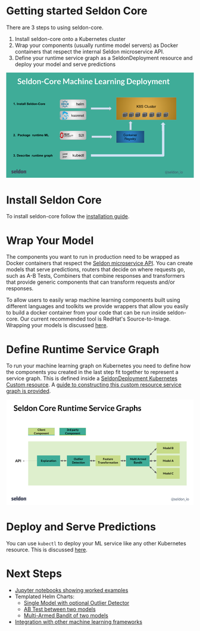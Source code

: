 
# Getting started Seldon Core

There are 3 steps to using seldon-core.

 1. Install seldon-core onto a Kubernetes cluster
 1. Wrap your components (usually runtime model servers) as Docker containers that respect the internal Seldon microservice API.
 1. Define your runtime service graph as a SeldonDeployment resource and deploy your model and serve predictions

![steps](./steps.png)

# Install Seldon Core

To install seldon-core follow the [installation guide](../install.md).

# Wrap Your Model

The components you want to run in production need to be wrapped as Docker containers that respect the [Seldon microservice API](../reference/internal-api.md). You can create models that serve predictions, routers that decide on where requests go, such as A-B Tests, Combiners that combine responses and transformers that provide generic components that can transform requests and/or responses.

To allow users to easily wrap machine learning components built using different languages and toolkits we provide wrappers that allow you easily to build a docker container from your code that can be run inside seldon-core. Our current recommended tool is RedHat's Source-to-Image. Wrapping your models is discussed [here](../wrappers/readme.md).

# Define Runtime Service Graph

To run your machine learning graph on Kubernetes you need to define how the components you created in the last step fit together to represent a service graph. This is defined inside a [SeldonDeployment Kubernetes Custom resource](../reference/seldon-deployment.md). A [guide to constructing this custom resource service graph is provided](../inference-graph.md).

![graph](./graph.png)

# Deploy and Serve Predictions

You can use ```kubectl``` to deploy your ML service like any other Kubernetes resource. This is discussed [here](../deploying.md).

# Next Steps

 * [Jupyter notebooks showing worked examples](../../readme.md#quick-start)
 * Templated Helm Charts:
   * [Single Model with optional Outlier Detector](https://github.com/SeldonIO/seldon-core/tree/master/helm-charts/seldon-single-model)
   * [AB Test between two models](https://github.com/SeldonIO/seldon-core/tree/master/helm-charts/seldon-abtest)
   * [Multi-Armed Bandit of two models](https://github.com/SeldonIO/seldon-core/tree/master/helm-charts/seldon-mab)
 * [Integration with other machine learning frameworks](../../readme.md#integrations)

